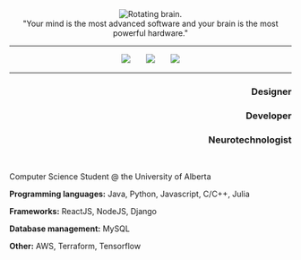 <div align="center">
  <img src="https://github.com/user-attachments/assets/6e9d6457-c37b-4402-a8b4-dcee61e0b7b7" alt="Rotating brain.">
</div>
    <div align="center">
        "Your mind is the most advanced software and your brain is the most powerful hardware."
    </div>
    <hr class="solid">
<!--     <p align="center"><a href="https://www.angelnjoku.com">angelnjoku.com</a></p> -->
    <div align="center">
       <a href="https://www.linkedin.com/in/angelcnjoku"><img src="https://github.com/user-attachments/assets/51e4f5d5-ab0c-4bb6-afa2-f38067854ced"></a>
       &nbsp&nbsp&nbsp&nbsp&nbsp
       <a href="https://discord.com/users/braingel"><img src="https://github.com/user-attachments/assets/cc1f6c2b-8b5c-4520-b7da-a67cbad45f2f"></a>
       &nbsp&nbsp&nbsp&nbsp&nbsp
       <a href="https://medium.com/@angelnjoku"><img src="https://github.com/user-attachments/assets/5466fcd0-94f8-4fc0-a463-87ccc8c9ae0d"></a>
    </div>
    <hr class="solid">
    <div align="right">
        <h3>Designer</h3>
        <h3>Developer</h3>
        <h3>Neurotechnologist</h3>
    </div>
    <br />
    <div align="left">
    <p>Computer Science Student @ the University of Alberta</p>
    <p><strong>Programming languages:</strong> Java, Python, Javascript, C/C++, Julia</p>
    <p><strong>Frameworks:</strong> ReactJS, NodeJS, Django</p>
    <p><strong>Database management:</strong> MySQL</p>
    <p><strong>Other:</strong> AWS, Terraform, Tensorflow</p>
    </div>
</div>

[brainrotate]: https://github.com/user-attachments/assets/6e9d6457-c37b-4402-a8b4-dcee61e0b7b7
